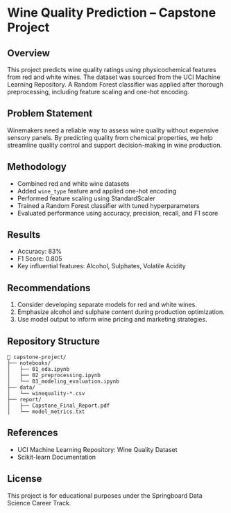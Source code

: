 # Wine Quality Prediction – Capstone Project

## Overview
This project predicts wine quality ratings using physicochemical features from red and white wines. The dataset was sourced from the UCI Machine Learning Repository. A Random Forest classifier was applied after thorough preprocessing, including feature scaling and one-hot encoding.

## Problem Statement
Winemakers need a reliable way to assess wine quality without expensive sensory panels. By predicting quality from chemical properties, we help streamline quality control and support decision-making in wine production.

## Methodology
- Combined red and white wine datasets
- Added `wine_type` feature and applied one-hot encoding
- Performed feature scaling using StandardScaler
- Trained a Random Forest classifier with tuned hyperparameters
- Evaluated performance using accuracy, precision, recall, and F1 score

## Results
- Accuracy: 83%
- F1 Score: 0.805
- Key influential features: Alcohol, Sulphates, Volatile Acidity

## Recommendations
1. Consider developing separate models for red and white wines.
2. Emphasize alcohol and sulphate content during production optimization.
3. Use model output to inform wine pricing and marketing strategies.

## Repository Structure
```
📁 capstone-project/
├── notebooks/
│   ├── 01_eda.ipynb
│   ├── 02_preprocessing.ipynb
│   └── 03_modeling_evaluation.ipynb
├── data/
│   └── winequality-*.csv
├── report/
│   ├── Capstone_Final_Report.pdf
│   └── model_metrics.txt
```

## References
- UCI Machine Learning Repository: Wine Quality Dataset
- Scikit-learn Documentation

## License
This project is for educational purposes under the Springboard Data Science Career Track.
